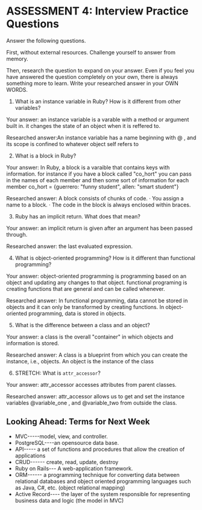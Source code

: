 # ASSESSMENT 4: Interview Practice Questions
Answer the following questions.

First, without external resources. Challenge yourself to answer from memory.

Then, research the question to expand on your answer. Even if you feel you have answered the question completely on your own, there is always something more to learn. Write your researched answer in your OWN WORDS.  

1. What is an instance variable in Ruby? How is it different from other variables?

  Your answer: an instance variable is a varable with a method or argument built in. it changes
  the state of an object when it is reffered to.

  Researched answer:An instance variable has a name beginning with @ , and its scope is confined to whatever object self refers to



2. What is a block in Ruby?

  Your answer: In Ruby, a block is a varaible that contains keys with information. for instance if you have a block called "co_hort" you can pass in the names of each member and then some sort of information for each member co_hort = {guerrero: "funny student", allen: "smart student"}


  Researched answer: A block consists of chunks of code. · You assign a name to a block. · The code in the block is always enclosed within braces.
<!-- ddf -->


3. Ruby has an implicit return. What does that mean?

  Your answer: an implicit return is given after an argument has been passed through.

  Researched answer: the last evaluated expression.



4. What is object-oriented programming? How is it different than functional programming?

  Your answer: object-oriented programming is programming based on an object and updating any changes to that object. functional programing is creating functions that are general and can be called whenever.

  Researched answer: In functional programming, data cannot be stored in objects and it can only be transformed by creating functions. In object-oriented programming, data is stored in objects.



5. What is the difference between a class and an object?

  Your answer: a class is the overall "container" in which objects and information is stored. 

  Researched answer: A class is a blueprint from which you can create the instance, i.e., objects. An object is the instance of the class



6. STRETCH: What is `attr_accessor`?

  Your answer: attr_accessor accesses attributes from parent classes.

  Researched answer: attr_accessor allows us to get and set the instance variables @variable_one , and @variable_two from outside the class. 



## Looking Ahead: Terms for Next Week
- MVC-----model, view, and controller.
- PostgreSQL----an opensource data base. 
- API----- a set of functions and procedures that allow the creation of applications
- CRUD------ create, read, update, destroy
- Ruby on Rails--- A  web-application framework.
- ORM------ a programming technique for converting data between relational databases and object oriented programming languages such as Java, C#, etc. (object relational mapping)
- Active Record---- the layer of the system responsible for representing business data and logic (the model in MVC)
